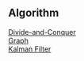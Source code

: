 ## Algorithm   
[Divide-and-Conquer](Divide-and-Conquer/README.md)  
[Graph](Graph/README.md)  
[Kalman Filter](KalmanFilter/README.md)